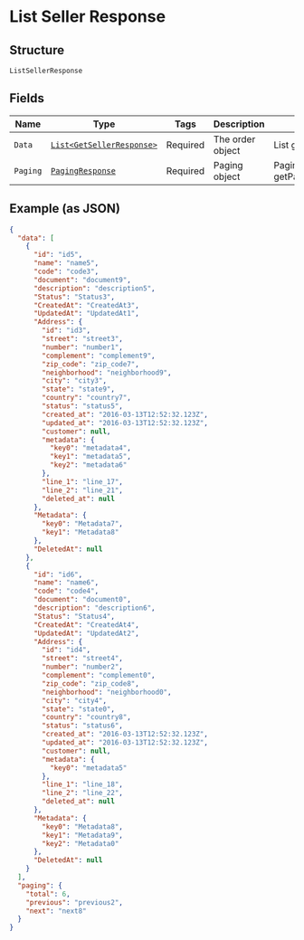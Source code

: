 
# List Seller Response

## Structure

`ListSellerResponse`

## Fields

| Name | Type | Tags | Description | Getter | Setter |
|  --- | --- | --- | --- | --- | --- |
| `Data` | [`List<GetSellerResponse>`](/doc/models/get-seller-response.md) | Required | The order object | List<GetSellerResponse> getData() | setData(List<GetSellerResponse> data) |
| `Paging` | [`PagingResponse`](/doc/models/paging-response.md) | Required | Paging object | PagingResponse getPaging() | setPaging(PagingResponse paging) |

## Example (as JSON)

```json
{
  "data": [
    {
      "id": "id5",
      "name": "name5",
      "code": "code3",
      "document": "document9",
      "description": "description5",
      "Status": "Status3",
      "CreatedAt": "CreatedAt3",
      "UpdatedAt": "UpdatedAt1",
      "Address": {
        "id": "id3",
        "street": "street3",
        "number": "number1",
        "complement": "complement9",
        "zip_code": "zip_code7",
        "neighborhood": "neighborhood9",
        "city": "city3",
        "state": "state9",
        "country": "country7",
        "status": "status5",
        "created_at": "2016-03-13T12:52:32.123Z",
        "updated_at": "2016-03-13T12:52:32.123Z",
        "customer": null,
        "metadata": {
          "key0": "metadata4",
          "key1": "metadata5",
          "key2": "metadata6"
        },
        "line_1": "line_17",
        "line_2": "line_21",
        "deleted_at": null
      },
      "Metadata": {
        "key0": "Metadata7",
        "key1": "Metadata8"
      },
      "DeletedAt": null
    },
    {
      "id": "id6",
      "name": "name6",
      "code": "code4",
      "document": "document0",
      "description": "description6",
      "Status": "Status4",
      "CreatedAt": "CreatedAt4",
      "UpdatedAt": "UpdatedAt2",
      "Address": {
        "id": "id4",
        "street": "street4",
        "number": "number2",
        "complement": "complement0",
        "zip_code": "zip_code8",
        "neighborhood": "neighborhood0",
        "city": "city4",
        "state": "state0",
        "country": "country8",
        "status": "status6",
        "created_at": "2016-03-13T12:52:32.123Z",
        "updated_at": "2016-03-13T12:52:32.123Z",
        "customer": null,
        "metadata": {
          "key0": "metadata5"
        },
        "line_1": "line_18",
        "line_2": "line_22",
        "deleted_at": null
      },
      "Metadata": {
        "key0": "Metadata8",
        "key1": "Metadata9",
        "key2": "Metadata0"
      },
      "DeletedAt": null
    }
  ],
  "paging": {
    "total": 6,
    "previous": "previous2",
    "next": "next8"
  }
}
```

